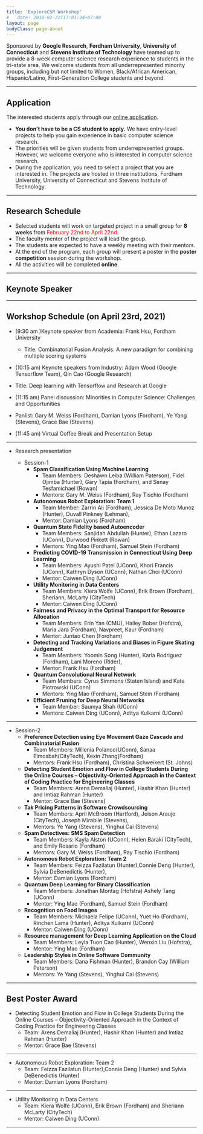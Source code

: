 ```yaml
---
title: 'ExploreCSR Workshop'
#   date: 2018-02-22T17:01:34+07:00
layout: page
bodyClass: page-about
---
```


Sponsored by **Google Research**, **Fordham University**,
**University of Connecticut** and **Stevens Institute of Technology**
have teamed up to provide a 8-week computer science research
experience to students in the tri-state area. We welcome
students from all underrepresented minority groups, including but not limited to Women, Black/African American, Hispanic/Latino, First-Generation College students and beyond.

----

## Application

The interested students apply through our [online application](https://docs.google.com/forms/d/e/1FAIpQLScivxcgj9GIloL09E1TAh5GoQ6RXgr2MLOMojjSphcBZMHnHQ/viewform?usp=sf_link).

 - **You don't have to be a CS student to apply.** We have entry-level projects to help you gain experience in basic computer science research.    
 - The priorities will be given students from underrepresented groups. However, we welcome everyone who is interested in computer science research.
 - During the application, you need to select a project that you are interested in. The projects are hosted in three institutions, Fordham University,
 University of Connecticut and Stevens Institute of Technology.

----

## Research Schedule

- Selected students will work on targeted project in a small group for **8 weeks** from
<span style="color:red">February 22nd to April 22nd</span>.
- The faculty mentor of the project will lead the group.
- The students are expected to have a weekly meeting with their mentors.
- At the end of the program, each group will present a poster in the **poster competition** session during the workshop.
- All the activities will be completed **online**.

----

## Keynote Speaker



----

## Workshop Schedule (on April 23rd, 2021)

- (9:30 am )Keynote speaker from Academia: Frank Hsu, Fordham University
  - Title: Combinatorial Fusion Analysis: A new paradigm for
combining multiple scoring systems

- (10:15 am) Keynote speakers from Industry: Adam Wood (Google Tensorflow Team), Qin Cao (Google Research)
- Title: Deep learning with Tensorflow and Research at Google

- (11:15 am) Panel discussion: Minorities in Computer Science: Challenges and Opportunities
 - Panlist: Gary M. Weiss (Fordham), Damian Lyons (Fordham), Ye Yang (Stevens), Grace Bae (Stevens)

 - (11:45 am) Virtual Coffee Break and Presentation Setup

---

- Research presentation

  - Session-1
    - **Spam Classification Using Machine Learning**
      - Team Members: Deshawn Leiba (William Paterson), Fidel Ojimba (Hunter), Gary
Tapia (Fordham), and Senay Tesfamichael (Rowan)
      - Mentors: Gary M. Weiss (Fordham), Ray Tischio (Fordham)
    - **Autonomous Robot Exploration: Team 1**
      - Team Member: Zarrin Ali (Fordham), Jessica De Moto Munoz (Hunter), Duvall Pinkney (Lehman),
      - Mentor: Damian Lyons (Fordham)
    - **Quantum State Fidelity based Autoencoder**
      - Team Members: Sanjidah Abdullah (Hunter), Ethan Lazaro (UConn), Durwood Pinkett (Rowan)
      - Mentors: Ying Mao (Fordham), Samuel Stein (Fordham)
    - **Predicting COVID-19 Transmission in Connecticut Using Deep Learning**
      - Team Members: Ayushi Patel (UConn), Khori Francis (UConn), Kathryn Dyson (UConn), Nathan Choi (UConn)
      - Mentor: Caiwen Ding (UConn)
    - **Utility Monitoring in Data Centers**
      - Team Members: Kiera Wolfe (UConn), Erik Brown (Fordham), Sheriann, McLarty (CityTech)
      - Mentor: Caiwen Ding (UConn)
    - **Fairness and Privacy in the Optimal Transport for Resource Allocation**
      - Team Members: Erin Yan (CMU), Hailey Bober (Hofstra), Maria Jara (Fordham), Navpreet, Kaur (Fordham)
      - Mentor: Juntao Chen (Fordham)
    - **Detecting and Tracking Variations and Biases in Figure Skating Judgement**
      - Team Members: Yoomin Song (Hunter), Karla Rodriguez (Fordham), Lani Moreno (Rider),
      - Mentor: Frank Hsu (Fordham)
    - **Quantum Convolutional Neural Network**
      - Team Members: Cyrus Simmons (Staten Island) and Kate Piotrowski (UConn)
      - Mentors: Ying Mao (Fordham), Samuel Stein (Fordham)
    - **Efficient Pruning for Deep Neural Networks**
      - Team Member: Saumya Shah (UConn)
      - Mentors: Caiwen Ding (UConn), Aditya Kulkarni (UConn)
---
  - Session-2
    - **Preference Detection using Eye Movement Gaze Cascade and Combinatorial Fusion**
      - Team Members: Millenia Polanco(UConn), Sanaa Elmosbah(CityTech), Kexin Zhang(Fordham)
      - Mentors: Frank Hsu (Fordham), Christina Schweikert (St. Johns)
    - **Detecting Student Emotion and Flow in College Students During the Online Courses – Objectivity-Oriented Approach in the Context of Coding Practice for Engineering Classes**
      - Team Members: Arens Demaliaj (Hunter), Hashir Khan (Hunter) and Imtiaz Rahman (Hunter)
      - Mentor: Grace Bae (Stevens)
    - **Tak Pricing Patterns in Software Crowdsourcing**
      - Team Members: April McBroom (Hartford), Jeison Araujo (CityTech), Joseph Mirabile (Stevens),
      - Mentors: Ye Yang (Stevens), Yinghui Cai (Stevens)
    - **Spam Detectives: SMS Spam Detection**
      - Team Members: Kayla Alston (UConn), Helen Baraki (CityTech), and Emily Rosario (Fordham)
      - Mentors: Gary M. Weiss (Fordham), Ray Tischio (Fordham)
    - **Autonomous Robot Exploration: Team 2**
      - Team Members: Feizza Fazilatun (Hunter),Connie Deng (Hunter), Sylvia DeBenedictis (Hunter),
      - Mentor: Damian Lyons (Fordham)
    - **Quantum Deep Learning for Binary Classification**
      - Team Members: Jonathan Montag (Hofstra) Ashely Tang (UConn)
      - Mentor: Ying Mao (Fordham), Samuel Stein (Fordham)
    - **Recognition on Food Images**
      - Team Members: Michaela Felipe (UConn), Yuet Ho (Fordham), Rinchen Lama (Hunter), Aditya Kulkarni (UConn)
      - Mentor: Caiwen Ding (UConn)
    - **Resource management for Deep Learning Application on the Cloud**
      - Team Members: Leyla Tuon Cao (Hunter), Wenxin Liu (Hofstra),
      - Mentor: Ying Mao (Fordham)
    - **Leadership Styles in Online Software Community**
      - Team Members: Dana Fishman (Hunter), Brandon Cay (William Paterson)
      - Mentors: Ye Yang (Stevens), Yinghui Cai (Stevens)

----

## Best Poster Award

- Detecting Student Emotion and Flow in College Students During the Online Courses – Objectivity-Oriented Approach in the Context of Coding Practice for Engineering Classes
  - Team: Arens Demaliaj (Hunter), Hashir Khan (Hunter) and Imtiaz Rahman (Hunter)
  - Mentor: Grace Bae (Stevens)
---
- Autonomous Robot Exploration: Team 2
  - Team: Feizza Fazilatun (Hunter),Connie Deng (Hunter) and Sylvia DeBenedictis (Hunter)
  - Mentor: Damian Lyons (Fordham)
---  
- Utility Monitoring in Data Centers
  - Team: Kiera Wolfe (UConn), Erik Brown (Fordham) and Sheriann McLarty (CityTech)
  - Mentor: Caiwen Ding (UConn)
---
